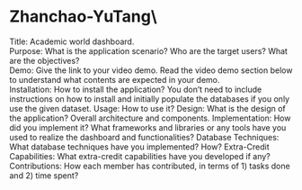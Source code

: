 # Zhanchao-YuTang\
Title: Academic world dashboard.\
Purpose: What is the application scenario? Who are the target users? What are the objectives?\
Demo: Give the link to your video demo. Read the video demo section below to understand what contents are expected in your demo.\
Installation: How to install the application? You don’t need to include instructions on how to install and initially populate the databases if you only use the given dataset.
Usage: How to use it? 
Design: What is the design of the application? Overall architecture and components.
Implementation: How did you implement it? What frameworks and libraries or any tools have you used to realize the dashboard and functionalities?
Database Techniques: What database techniques have you implemented? How?
Extra-Credit Capabilities: What extra-credit capabilities have you developed if any?
Contributions: How each member has contributed, in terms of 1) tasks done and 2) time spent?
